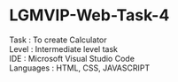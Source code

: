 # LGMVIP-Web-Task-4

Task : To create Calculator\
Level : Intermediate level task\
IDE : Microsoft Visual Studio Code\
Languages : HTML, CSS, JAVASCRIPT

